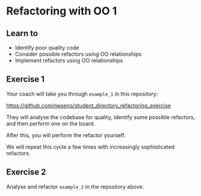 Refactoring with OO 1
=====================

## Learn to

* Identify poor quality code
* Consider possible refactors using OO relationships
* Implement refactors using OO relationships

## Exercise 1

Your coach will take you through `example_1` in this repository:

https://github.com/neoeno/student_directory_refactoring_exercise

They will analyse the codebase for quality, identify some possible refactors, and then perform one on the board.

After this, you will perform the refactor yourself.

We will repeat this cycle a few times with increasingly sophisticated refactors.

## Exercise 2

Analyse and refactor `example_2` in the repository above.
